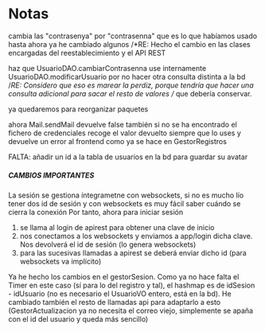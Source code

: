 # Notas
cambia las "contrasenya" por "contrasenna" que es lo que habíamos usado hasta ahora
	ya he cambiado algunos
/*RE: Hecho el cambio en las clases encargadas del reestablecimiento y el API REST

haz que UsuarioDAO.cambiarContrasenna use internamente UsuarioDAO.modificarUsuario por no hacer otra consulta distinta a la bd
/*RE: Considero que eso es marear la perdiz, porque tendría que hacer una consulta adicional para sacar el resto de valores
/*	  que debería conservar.

ya quedaremos para reorganizar paquetes

ahora Mail.sendMail devuelve false también si no se ha encontrado el fichero de credenciales
	recoge el valor devuelto siempre que lo uses y devuelve un error al frontend como ya se hace en GestorRegistros
	
	
FALTA: añadir un id a la tabla de usuarios en la bd para guardar su avatar



##### CAMBIOS IMPORTANTES
La sesión se gestiona íntegrametne con websockets, si no es mucho lío tener dos id de sesión y con websockets es muy fácil saber cuándo se cierra la conexión
Por tanto, ahora para iniciar sesión
 1. se llama al login de apirest para obtener una clave de inicio
 2. nos conectamos a los websockets y enviamos a app/login dicha clave. Nos devolverá el id de sesión (lo genera websockets)
 3. para las sucesivas llamadas a apirest se deberá enviar dicho id (para websockets va implícito)
 
Ya he hecho los cambios en el gestorSesion. Como ya no hace falta el Timer en este caso (sí para lo del registro y tal), el hashmap es de idSesion - idUsuario (no es necesario el UsuarioVO entero, está en la bd). He cambiado también el resto de llamadas api para adaptarlo a esto (GestorActualizacion ya no necesita el correo viejo, simplemente se apaña con el id del usuario y queda más sencillo)